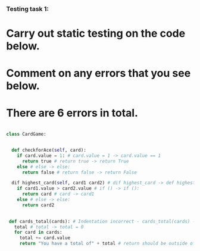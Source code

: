 ### Testing task 1:

# Carry out static testing on the code below.
# Comment on any errors that you see below.
# There are 6 errors in total. 

```python

class CardGame:


  def checkforAce(self, card):
    if card.value = 1: # card.value = 1 -> card.value == 1
      return true # return true -> return True
    else # else -> else:
      return false # return false -> return False

  dif highest_card(self, card1 card2) # dif highest_card -> def highest_card - (self, card1 card2) -> (self, card1, card2) - () -> ():
    if card1.value > card2.value # if () -> if ():
      return card # card -> card1
    else # else -> else:
      return card2
 

 def cards_total(cards): # Indentation incorrect - cards_total(cards) -> cards_total(self, cards)
   total # total -> total = 0
   for card in cards:
     total += card.value
     return "You have a total of" + total # return should be outside of the loop


```
